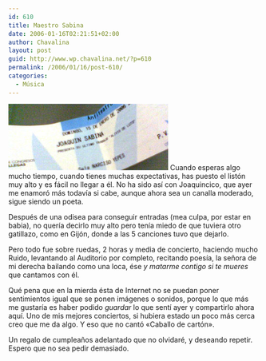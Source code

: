 ```yaml
---
id: 610
title: Maestro Sabina
date: 2006-01-16T02:21:51+02:00
author: Chavalina
layout: post
guid: http://www.wp.chavalina.net/?p=610
permalink: /2006/01/16/post-610/
categories:
  - Música
---
```

<img class="imgizqda" src="/imagenes/fotos/entrada-sabina.jpg" alt="Entrada del concierto de Joaqu&iacute;n Sabina en Murcia" /> Cuando esperas algo mucho tiempo, cuando tienes muchas expectativas, has puesto el list&oacute;n muy alto y es fácil no llegar a él. No ha sido as&iacute; con Joaquincico, que ayer me enamor&oacute; más todav&iacute;a si cabe, aunque ahora sea un canalla moderado, sigue siendo un poeta.

Después de una odisea para conseguir entradas (mea culpa, por estar en babia), no quer&iacute;a decirlo muy alto pero ten&iacute;a miedo de que tuviera otro gatillazo, como en Gij&oacute;n, donde a las 5 canciones tuvo que dejarlo.

Pero todo fue sobre ruedas, 2 horas y media de concierto, haciendo mucho Ruido, levantando al Auditorio por completo, recitando poes&iacute;a, la se&ntilde;ora de mi derecha bailando como una loca, ése _y matarme contigo si te mueres_ que cantamos con él. 

Qué pena que en la mierda ésta de Internet no se puedan poner sentimientos igual que se ponen imágenes o sonidos, porque lo que más me gustar&iacute;a es haber podido _guardar_ lo que sent&iacute; ayer y compartirlo ahora aqu&iacute;. Uno de mis mejores conciertos, si hubiera estado un poco más cerca creo que me da algo. Y eso que no cant&oacute; «Caballo de cart&oacute;n».

Un regalo de cumplea&ntilde;os adelantado que no olvidaré, y deseando repetir. Espero que no sea pedir demasiado.